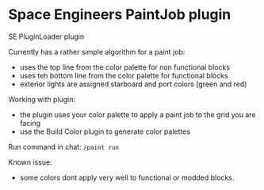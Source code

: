 # Space Engineers PaintJob plugin

SE PluginLoader plugin

Currently has a rather simple algorithm for a paint job:
- uses the top line from the color palette for non functional blocks
- uses teh bottom line from the color palette for functional blocks
- exterior lights are assigned starboard and port colors (green and red)

Working with plugin:
- the plugin uses your color palette to apply a paint job to the grid you are facing
- use the Build Color plugin to generate color palettes

Run command in chat:
```/paint run```

Known issue:
- some colors dont apply very well to functional or modded blocks.